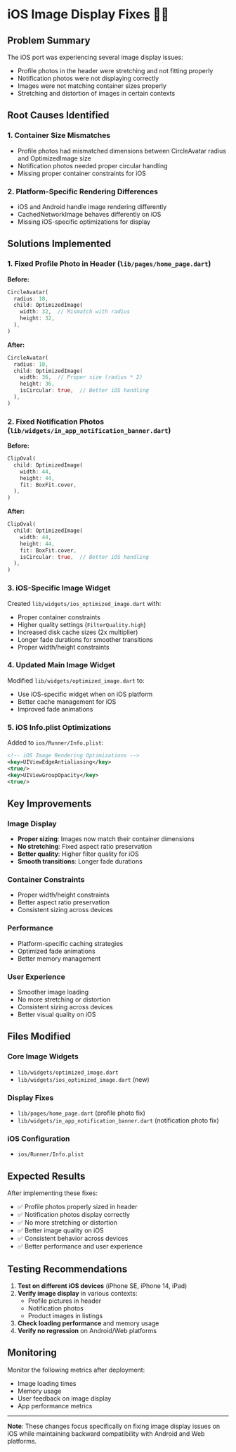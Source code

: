 # iOS Image Display Fixes 📱✨

## Problem Summary
The iOS port was experiencing several image display issues:
- Profile photos in the header were stretching and not fitting properly
- Notification photos were not displaying correctly
- Images were not matching container sizes properly
- Stretching and distortion of images in certain contexts

## Root Causes Identified

### 1. Container Size Mismatches
- Profile photos had mismatched dimensions between CircleAvatar radius and OptimizedImage size
- Notification photos needed proper circular handling
- Missing proper container constraints for iOS

### 2. Platform-Specific Rendering Differences
- iOS and Android handle image rendering differently
- CachedNetworkImage behaves differently on iOS
- Missing iOS-specific optimizations for display

## Solutions Implemented

### 1. Fixed Profile Photo in Header (`lib/pages/home_page.dart`)

**Before:**
```dart
CircleAvatar(
  radius: 18,
  child: OptimizedImage(
    width: 32,  // Mismatch with radius
    height: 32,
  ),
)
```

**After:**
```dart
CircleAvatar(
  radius: 18,
  child: OptimizedImage(
    width: 36,  // Proper size (radius * 2)
    height: 36,
    isCircular: true,  // Better iOS handling
  ),
)
```

### 2. Fixed Notification Photos (`lib/widgets/in_app_notification_banner.dart`)

**Before:**
```dart
ClipOval(
  child: OptimizedImage(
    width: 44,
    height: 44,
    fit: BoxFit.cover,
  ),
)
```

**After:**
```dart
ClipOval(
  child: OptimizedImage(
    width: 44,
    height: 44,
    fit: BoxFit.cover,
    isCircular: true,  // Better iOS handling
  ),
)
```

### 3. iOS-Specific Image Widget

Created `lib/widgets/ios_optimized_image.dart` with:
- Proper container constraints
- Higher quality settings (`FilterQuality.high`)
- Increased disk cache sizes (2x multiplier)
- Longer fade durations for smoother transitions
- Proper width/height constraints

### 4. Updated Main Image Widget

Modified `lib/widgets/optimized_image.dart` to:
- Use iOS-specific widget when on iOS platform
- Better cache management for iOS
- Improved fade animations

### 5. iOS Info.plist Optimizations

Added to `ios/Runner/Info.plist`:
```xml
<!-- iOS Image Rendering Optimizations -->
<key>UIViewEdgeAntialiasing</key>
<true/>
<key>UIViewGroupOpacity</key>
<true/>
```

## Key Improvements

### Image Display
- **Proper sizing**: Images now match their container dimensions
- **No stretching**: Fixed aspect ratio preservation
- **Better quality**: Higher filter quality for iOS
- **Smooth transitions**: Longer fade durations

### Container Constraints
- Proper width/height constraints
- Better aspect ratio preservation
- Consistent sizing across devices

### Performance
- Platform-specific caching strategies
- Optimized fade animations
- Better memory management

### User Experience
- Smoother image loading
- No more stretching or distortion
- Consistent sizing across devices
- Better visual quality on iOS

## Files Modified

### Core Image Widgets
- `lib/widgets/optimized_image.dart`
- `lib/widgets/ios_optimized_image.dart` (new)

### Display Fixes
- `lib/pages/home_page.dart` (profile photo fix)
- `lib/widgets/in_app_notification_banner.dart` (notification photo fix)

### iOS Configuration
- `ios/Runner/Info.plist`

## Expected Results

After implementing these fixes:
- ✅ Profile photos properly sized in header
- ✅ Notification photos display correctly
- ✅ No more stretching or distortion
- ✅ Better image quality on iOS
- ✅ Consistent behavior across devices
- ✅ Better performance and user experience

## Testing Recommendations

1. **Test on different iOS devices** (iPhone SE, iPhone 14, iPad)
2. **Verify image display** in various contexts:
   - Profile pictures in header
   - Notification photos
   - Product images in listings
3. **Check loading performance** and memory usage
4. **Verify no regression** on Android/Web platforms

## Monitoring

Monitor the following metrics after deployment:
- Image loading times
- Memory usage
- User feedback on image display
- App performance metrics

---

**Note**: These changes focus specifically on fixing image display issues on iOS while maintaining backward compatibility with Android and Web platforms.
